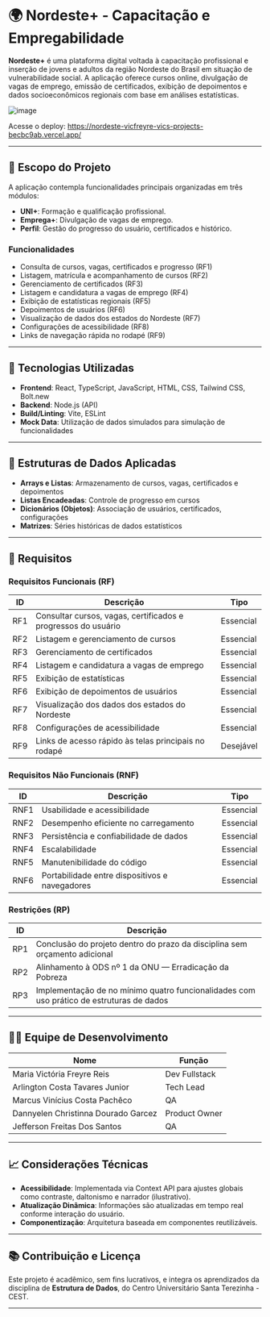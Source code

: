 # 🌍 Nordeste+ - Capacitação e Empregabilidade

**Nordeste+** é uma plataforma digital voltada à capacitação profissional e inserção de jovens e adultos da região Nordeste do Brasil em situação de vulnerabilidade social. A aplicação oferece cursos online, divulgação de vagas de emprego, emissão de certificados, exibição de depoimentos e dados socioeconômicos regionais com base em análises estatísticas.

![image](https://github.com/user-attachments/assets/5403263f-e26f-4ff6-a55f-3247da7dc6cb)

Acesse o deploy: https://nordeste-vicfreyre-vics-projects-becbc9ab.vercel.app/

---

## 📌 Escopo do Projeto

A aplicação contempla funcionalidades principais organizadas em três módulos:

- **UNI+**: Formação e qualificação profissional.
- **Emprega+**: Divulgação de vagas de emprego.
- **Perfil**: Gestão do progresso do usuário, certificados e histórico.

### Funcionalidades

- Consulta de cursos, vagas, certificados e progresso (RF1)
- Listagem, matrícula e acompanhamento de cursos (RF2)
- Gerenciamento de certificados (RF3)
- Listagem e candidatura a vagas de emprego (RF4)
- Exibição de estatísticas regionais (RF5)
- Depoimentos de usuários (RF6)
- Visualização de dados dos estados do Nordeste (RF7)
- Configurações de acessibilidade (RF8)
- Links de navegação rápida no rodapé (RF9)

---

## 🧩 Tecnologias Utilizadas

- **Frontend**: React, TypeScript, JavaScript, HTML, CSS, Tailwind CSS, Bolt.new
- **Backend**: Node.js (API)
- **Build/Linting**: Vite, ESLint
- **Mock Data**: Utilização de dados simulados para simulação de funcionalidades

---

## 🧠 Estruturas de Dados Aplicadas

- **Arrays e Listas**: Armazenamento de cursos, vagas, certificados e depoimentos
- **Listas Encadeadas**: Controle de progresso em cursos
- **Dicionários (Objetos)**: Associação de usuários, certificados, configurações
- **Matrizes**: Séries históricas de dados estatísticos

---

## 🧪 Requisitos

### Requisitos Funcionais (RF)

| ID   | Descrição                                                                                          | Tipo      |
|------|----------------------------------------------------------------------------------------------------|-----------|
| RF1  | Consultar cursos, vagas, certificados e progressos do usuário                                     | Essencial |
| RF2  | Listagem e gerenciamento de cursos                                                                 | Essencial |
| RF3  | Gerenciamento de certificados                                                                       | Essencial |
| RF4  | Listagem e candidatura a vagas de emprego                                                           | Essencial |
| RF5  | Exibição de estatísticas                                                                            | Essencial |
| RF6  | Exibição de depoimentos de usuários                                                                 | Essencial |
| RF7  | Visualização dos dados dos estados do Nordeste                                                     | Essencial |
| RF8  | Configurações de acessibilidade                                                                     | Essencial |
| RF9  | Links de acesso rápido às telas principais no rodapé                                                | Desejável |

### Requisitos Não Funcionais (RNF)

| ID    | Descrição                                                                                          | Tipo      |
|-------|----------------------------------------------------------------------------------------------------|-----------|
| RNF1  | Usabilidade e acessibilidade                                                                      | Essencial |
| RNF2  | Desempenho eficiente no carregamento                                                               | Essencial |
| RNF3  | Persistência e confiabilidade de dados                                                             | Essencial |
| RNF4  | Escalabilidade                                                                                     | Essencial |
| RNF5  | Manutenibilidade do código                                                                         | Essencial |
| RNF6  | Portabilidade entre dispositivos e navegadores                                                     | Essencial |

### Restrições (RP)

| ID   | Descrição                                                                                               |
|------|---------------------------------------------------------------------------------------------------------|
| RP1  | Conclusão do projeto dentro do prazo da disciplina sem orçamento adicional                              |
| RP2  | Alinhamento à ODS nº 1 da ONU — Erradicação da Pobreza                                                  |
| RP3  | Implementação de no mínimo quatro funcionalidades com uso prático de estruturas de dados                |

---

## 👩‍💻 Equipe de Desenvolvimento

| Nome                                     | Função                    |
|------------------------------------------|---------------------------|
| Maria Victória Freyre Reis              | Dev Fullstack            |
| Arlington Costa Tavares Junior          | Tech Lead                |
| Marcus Vinícius Costa Pachêco           | QA                       |
| Dannyelen Christinna Dourado Garcez     | Product Owner            |
| Jefferson Freitas Dos Santos            | QA                       |

---

## 📈 Considerações Técnicas

- **Acessibilidade**: Implementada via Context API para ajustes globais como contraste, daltonismo e narrador (ilustrativo).
- **Atualização Dinâmica**: Informações são atualizadas em tempo real conforme interação do usuário.
- **Componentização**: Arquitetura baseada em componentes reutilizáveis.

---

## 📚 Contribuição e Licença

Este projeto é acadêmico, sem fins lucrativos, e integra os aprendizados da disciplina de **Estrutura de Dados**, do Centro Universitário Santa Terezinha - CEST.

---

